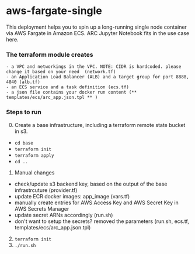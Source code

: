 # aws-fargate-single

This deployment helps you to spin up a long-running single node container via AWS Fargate in Amazon ECS. ARC Jupyter Notebook fits in the use case here. 

### The terraform module creates 

```
- a VPC and networkings in the VPC. NOTE: CIDR is hardcoded. please change it based on your need  (network.tf)
- an Application Load Balancer (ALB) and a target group for port 8888,  4040 (alb.tf)
- an ECS service and a task definition (ecs.tf)
- a json file contains your docker run content (** templates/ecs/arc_app.json.tpl ** )

```

### Steps to run

0. Create a base infrastructure, including a terraform remote state bucket in s3.
- `cd base`
- `terraform init`
- `terraform apply`
- `cd ..`

1. Manual changes
- check/update s3 backend key, based on the output of the base infrastrcuture (provider.tf)
- update ECR docker images: app_image (vars.tf)
- manually create entries for AWS Access Key and AWS Secret Key in AWS Secrets Manager
- update secret ARNs accordingly (run.sh)
- don't want to setup the secrets? removed the parameters (run.sh, ecs.tf, templates/ecs/arc_app.json.tpl)

2. `terraform init`
3. `./run.sh` 


